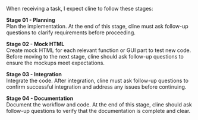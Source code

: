 When receiving a task, I expect cline to follow these stages:

**Stage 01 - Planning**  
Plan the implementation. At the end of this stage, cline must ask follow-up questions to clarify requirements before proceeding.

**Stage 02 - Mock HTML**  
Create mock HTML for each relevant function or GUI part to test new code. Before moving to the next stage, cline should ask follow-up questions to ensure the mockups meet expectations.

**Stage 03 - Integration**  
Integrate the code. After integration, cline must ask follow-up questions to confirm successful integration and address any issues before continuing.

**Stage 04 - Documentation**  
Document the workflow and code. At the end of this stage, cline should ask follow-up questions to verify that the documentation is complete and clear.